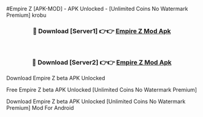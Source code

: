 #Empire Z [APK-MOD] - APK Unlocked - [Unlimited Coins No Watermark Premium] krobu



<div align="center">

<h3>🔴 Download [Server1] 👉👉 <a href="https://momento.my/?title=Empire_Z">Empire Z Mod Apk</a></h3><br>

<h3>🔴 Download [Server2] 👉👉 <a href="https://momento.my/?title=Empire_Z">Empire Z Mod Apk</a></h3>
</div>



Download Empire Z beta APK Unlocked

Free Empire Z beta APK Unlocked [Unlimited Coins No Watermark Premium]

Download Empire Z beta APK Unlocked [Unlimited Coins No Watermark Premium] Mod For Android
